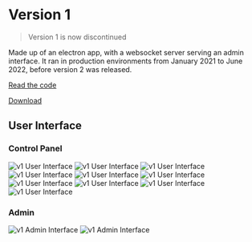 # Version 1

> Version 1 is now discontinued

Made up of an electron app, with a websocket server serving an admin interface. It ran in production environments from January 2021 to June 2022, before version 2 was released.

[Read the code](https://github.com/Paradise-Pi/ParadisePi/tree/v1)

[Download](https://github.com/Paradise-Pi/ParadisePi/releases/tag/v1.1.2)

## User Interface

### Control Panel

![v1 User Interface](/img/v1-history/interface(1).png)
![v1 User Interface](/img/v1-history/interface(2).png)
![v1 User Interface](/img/v1-history/interface(3).png)
![v1 User Interface](/img/v1-history/interface(4).png)
![v1 User Interface](/img/v1-history/interface(5).png)
![v1 User Interface](/img/v1-history/interface(6).png)
![v1 User Interface](/img/v1-history/interface(7).png)
![v1 User Interface](/img/v1-history/interface(8).png)
![v1 User Interface](/img/v1-history/interface(9).png)
![v1 User Interface](/img/v1-history/interface(10).png)

### Admin

![v1 Admin Interface](/img/v1-history/webInterface(1).jpeg)
![v1 Admin Interface](/img/v1-history/webInterface(2).jpeg)